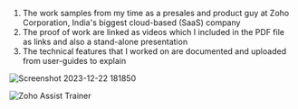 1. The work samples from my time as a presales and product guy at Zoho Corporation, India's biggest cloud-based (SaaS) company
2. The proof of work are linked as videos which I included in the PDF file as links and also a stand-alone presentation
3. The technical features that I worked on are documented and uploaded from user-guides to explain

   
![Screenshot 2023-12-22 181850](https://github.com/abhinav14kr/Zoho_Corporation_Work_Sample/assets/139970672/ff424cc4-1ac8-4700-9b6b-4571cdb8d7dd)

![Zoho Assist Trainer](https://github.com/abhinav14kr/Zoho_Corporation_Work_Sample/assets/139970672/d6e86356-2e26-4544-8d21-f2851ec4e510)


